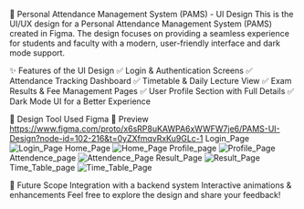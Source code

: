 🎨 Personal Attendance Management System (PAMS) - UI Design
This is the UI/UX design for a Personal Attendance Management System (PAMS) created in Figma. The design focuses on providing a seamless experience for students and faculty with a modern, user-friendly interface and dark mode support.

✨ Features of the UI Design
✅ Login & Authentication Screens
✅ Attendance Tracking Dashboard
✅ Timetable & Daily Lecture View
✅ Exam Results & Fee Management Pages
✅ User Profile Section with Full Details
✅ Dark Mode UI for a Better Experience

📌 Design Tool Used
Figma
🎥 Preview
https://www.figma.com/proto/x6sRP8uKAWPA6xWWFW7je6/PAMS-UI-Design?node-id=102-216&t=0yZXfmqvRxKu9GLc-1
Login_Page
![Login_Page](https://github.com/user-attachments/assets/d769968d-b6a4-4aff-9700-77b46400988c)
Home_Page
![Home_Page](https://github.com/user-attachments/assets/965d7686-2e27-48ce-954c-0f3f4c385c57)
Profile_page
![Profile_Page](https://github.com/user-attachments/assets/245fdc3d-577e-41d7-9412-e61f05dd4dd6)
Attendence_page
![Attendence_Page](https://github.com/user-attachments/assets/4b986148-e1bd-400c-b3d7-3f645f174a13)
Result_Page
![Result_Page](https://github.com/user-attachments/assets/27746f0a-0a6f-469d-9ead-183f91d332e6)
Time_Table_page
![Time_Table_Page](https://github.com/user-attachments/assets/74cb0a0d-e964-4c52-9c9f-f805735488a1)

🚀 Future Scope
Integration with a backend system
Interactive animations & enhancements
Feel free to explore the design and share your feedback!
